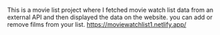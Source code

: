 This is a movie list project where I fetched movie watch list data from an external API and then displayed the data on the website. you can add or remove films from your list.                                                               https://moviewatchlist1.netlify.app/      
 
